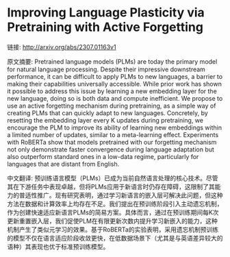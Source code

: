 # Improving Language Plasticity via Pretraining with Active Forgetting

链接: http://arxiv.org/abs/2307.01163v1

原文摘要:
Pretrained language models (PLMs) are today the primary model for natural
language processing. Despite their impressive downstream performance, it can be
difficult to apply PLMs to new languages, a barrier to making their
capabilities universally accessible. While prior work has shown it possible to
address this issue by learning a new embedding layer for the new language,
doing so is both data and compute inefficient. We propose to use an active
forgetting mechanism during pretraining, as a simple way of creating PLMs that
can quickly adapt to new languages. Concretely, by resetting the embedding
layer every K updates during pretraining, we encourage the PLM to improve its
ability of learning new embeddings within a limited number of updates, similar
to a meta-learning effect. Experiments with RoBERTa show that models pretrained
with our forgetting mechanism not only demonstrate faster convergence during
language adaptation but also outperform standard ones in a low-data regime,
particularly for languages that are distant from English.

中文翻译:
预训练语言模型（PLMs）已成为当前自然语言处理的核心技术。尽管其在下游任务中表现卓越，但将PLMs应用于新语言时仍存在障碍，这限制了其能力的普适性推广。现有研究表明，通过学习新语言的嵌入层可解决此问题，但这种方法在数据和计算效率上均存在不足。我们提出在预训练阶段引入主动遗忘机制，作为创建快速适应新语言PLMs的简易方案。具体而言，通过在预训练期间每K次更新重置嵌入层，我们促使PLM在有限更新次数内提升学习新嵌入的能力，这种机制产生了类似元学习的效果。基于RoBERTa的实验表明，采用遗忘机制预训练的模型不仅在语言适应阶段收敛更快，在低数据场景下（尤其是与英语差异较大的语种）其表现也优于标准预训练模型。
